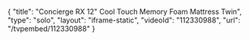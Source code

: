 {
    "title": "Concierge RX 12\" Cool Touch Memory Foam Mattress  Twin",
    "type": "solo",
    "layout": "iframe-static",
    "videoId": "112330988",
    "url": "\/tvpembed\/112330988"
}